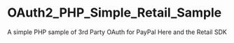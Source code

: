 # OAuth2_PHP_Simple_Retail_Sample
A simple PHP sample of 3rd Party OAuth for PayPal Here and the Retail SDK
